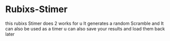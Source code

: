 # Rubixs-Stimer
this rubixs Stimer does 2 works for u 
It generates a random Scramble and 
It can also be used as a timer 
u can also save your results 
and load them back later
